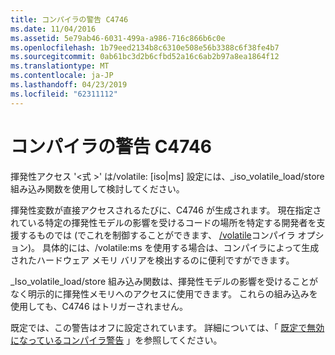 ```yaml
---
title: コンパイラの警告 C4746
ms.date: 11/04/2016
ms.assetid: 5e79ab46-6031-499a-a986-716c866b6c0e
ms.openlocfilehash: 1b79eed2134b8c6310e508e56b3388c6f38fe4b7
ms.sourcegitcommit: 0ab61bc3d2b6cfbd52a16c6ab2b97a8ea1864f12
ms.translationtype: MT
ms.contentlocale: ja-JP
ms.lasthandoff: 04/23/2019
ms.locfileid: "62311112"
---
```

# <a name="compiler-warning-c4746"></a>コンパイラの警告 C4746

揮発性アクセス '\<式 >' は/volatile: [iso&#124;ms] 設定には、_iso_volatile_load/store 組み込み関数を使用して検討してください。

揮発性変数が直接アクセスされるたびに、C4746 が生成されます。 現在指定されている特定の揮発性モデルの影響を受けるコードの場所を特定する開発者を支援するものでは (でこれを制御することができます、 [/volatile](../../build/reference/volatile-volatile-keyword-interpretation.md)コンパイラ オプション)。 具体的には、/volatile:ms を使用する場合は、コンパイラによって生成されたハードウェア メモリ バリアを検出するのに便利ですができます。

_Iso_volatile_load/store 組み込み関数は、揮発性モデルの影響を受けることがなく明示的に揮発性メモリへのアクセスに使用できます。 これらの組み込みを使用しても、C4746 はトリガーされません。

既定では、この警告はオフに設定されています。 詳細については、「 [既定で無効になっているコンパイラ警告](../../preprocessor/compiler-warnings-that-are-off-by-default.md) 」を参照してください。